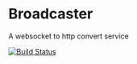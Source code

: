 # Broadcaster

A websocket to http convert service

[![Build Status](https://travis-ci.org/lookis/broadcaster.svg?branch=master)](https://travis-ci.org/lookis/broadcaster)
